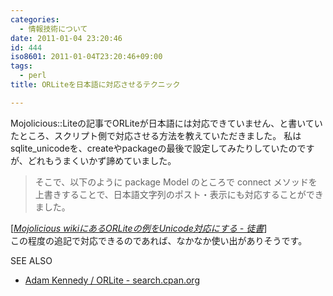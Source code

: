 ```yaml
---
categories:
  - 情報技術について
date: 2011-01-04 23:20:46
id: 444
iso8601: 2011-01-04T23:20:46+09:00
tags:
  - perl
title: ORLiteを日本語に対応させるテクニック

---
```


Mojolicious::Liteの記事でORLiteが日本語には対応できていません、と書いていたところ、スクリプト側で対応させる方法を教えていただきました。
私はsqlite_unicodeを、createやpackageの最後で設定してみたりしていたのですが、どれもうまくいかず諦めていました。
<blockquote cite="http://www.akatsukinishisu.net/itazuragaki/perl/i20110103.html" title="Mojolicious wikiにあるORLiteの例をUnicode対応にする - 徒書" class="blockquote"><p>そこで、以下のように package Model のところで connect メソッドを上書きすることで、日本語文字列のポスト・表示にも対応することができました。</p></blockquote><div class="cite">[<cite><a href="http://www.akatsukinishisu.net/itazuragaki/perl/i20110103.html">Mojolicious wikiにあるORLiteの例をUnicode対応にする - 徒書</a></cite>]</div>
この程度の追記で対応できるのであれば、なかなか使い出がありそうです。
<div>
<p>SEE ALSO</p>
<ul>
<li><a href="http://search.cpan.org/dist/ORLite/" target="_blank">Adam Kennedy / ORLite - search.cpan.org</a></li>
</ul>
</div>
    	